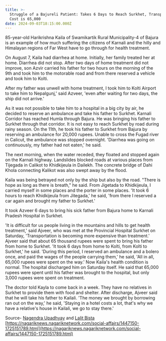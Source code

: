 ```yaml
---
title: >-
  Struggle of a Bajureli Patient: Takes 6 Days to Reach Surkhet, Transportation
  Cost is 65,000
date: 2024-09-03T18:15:00.000Z
---
```


85-year-old Harikrishna Kaila of Swamikartik Rural Municipality-4 of Bajura is an example of how much suffering the citizens of Karnali and the hilly and Himalayan regions of Far West have to go through for health treatment.

On August 7, Kaila had diarrhea at home. Initially, her family treated her at home. Diarrhea did not stop. After two days of home treatment did not improve, son Azvir carried his father for two hours on the morning of the 9th and took him to the motorable road and from there reserved a vehicle and took him to Kolti.

After my father was unwell with home treatment, I took him to Kolti Airport to take him to Nepalgunj,' said Azveer, 'even after waiting for two days, the ship did not arrive.'

As it was not possible to take him to a hospital in a big city by air, he decided to reserve an ambulance and take his father to Surkhet. Karnali Corridor has reached Humla through Bajura. He was bringing his father to Surkhet through that corridor. It is not easy to reach Surkhet by road during rainy season. On the 11th, he took his father to Surkhet from Bajura by reserving an ambulance for 20,000 rupees. Unable to cross the Fugad river in Calicut, the ambulance was stopped overnight. 'Diarrhea was going on continuously, my father had not eaten,' he said.

The next morning, when the water receded, they floated and stopped again on the Karnali highway. Landslides blocked roads at various places from Tijegada in Calikot to Khidkijeula in Dailekh. The concrete bridge of Dahi Khola connecting Kalikot was also swept away by the flood.

Kaila was being betrayed not only by the ship but also by the road. "There is hope as long as there is breath," he said. From Jigetada to Khidkijeula, I carried myself in some places and the porter in some places. 'It took 6 hours to reach Khidkijeula from Jitegada,' he said, 'from there I reserved a car again and brought my father to Surkhet.'

It took Azveer 6 days to bring his sick father from Bajura home to Karnali Pradesh Hospital in Surkhet.

'It is difficult for us people living in the mountains and hills to get health treatment,' said Ajveer, who was met at the Provincial Hospital Surkhet on Saturday, 'Transportation is becoming more expensive than treatment.' Ajveer said that about 65 thousand rupees were spent to bring his father from home to Surkhet. 'It took 6 days from home to Kolti, from Kolti to Surkhet,' he said. 'During this period, I reserved an ambulance and a bolero once, and paid the wages of the people carrying them,' he said, 'All in all, 65,000 rupees were spent on the way.' Now Kaila's health condition is normal. The hospital discharged him on Saturday itself. He said that 65,000 rupees were spent until his father was brought to the hospital, but only 3,000 rupees were spent on treatment.

The doctor told Kayla to come back in a week. They have no relatives in Surkhet to provide them with food and shelter. After discharge, Ajveer said that he will take his father to Kailali. 'The money we brought by borrowing ran out on the way,' he said, 'Staying in a hotel costs a lot, that's why we have a relative's house in Kailali, we go to stay there.'

Source- [Nagendra Upadhyay](https://nagariknews.nagariknetwork.com/author/nagendra-upadhyay) and [Lalit Bista](https://nagariknews.nagariknetwork.com/author/lalit-bista) [https://nagariknews.nagariknetwork.com/social-affairs/1447150-1725151789.html](https://nagariknews.nagariknetwork.com/social-affairs/1447150-1725151789.html)
